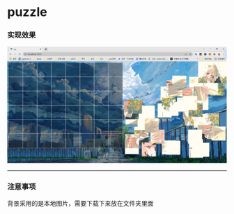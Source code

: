 # puzzle
### 实现效果
![image](https://github.com/pumpkin12135/puzzle/blob/main/img/hello.png)
***
### 注意事项
背景采用的是本地图片，需要下载下来放在文件夹里面
